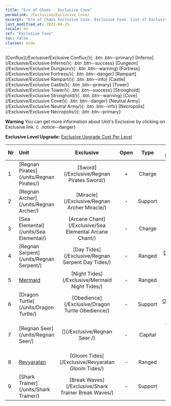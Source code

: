 ```yaml
---
title: "Era of Chaos - Exclusive Cove"
permalink: /Exclusive/Exclusive Cove/
excerpt: "Era of Chaos Exclusive Cove. Exclusive Cove. List of Exclusive Cove in Era of Chaos"
last_modified_at: 2021-04-25
locale: en
ref: "Exclusive Cove"
toc: false
classes: wide
---
```

 [Conflux](/Exclusive/Exclusive Conflux/){: .btn .btn--primary} [Inferno](/Exclusive/Exclusive Inferno/){: .btn .btn--success} [Dungeon](/Exclusive/Exclusive Dungeon/){: .btn .btn--warning} [Fortress](/Exclusive/Exclusive Fortress/){: .btn .btn--danger} [Rampart](/Exclusive/Exclusive Rampart/){: .btn .btn--info} [Castle](/Exclusive/Exclusive Castle/){: .btn .btn--primary} [Tower](/Exclusive/Exclusive Tower/){: .btn .btn--success} [Stronghold](/Exclusive/Exclusive Stronghold/){: .btn .btn--warning} [Cove](/Exclusive/Exclusive Cove/){: .btn .btn--danger} [Neutral Army](/Exclusive/Exclusive Neutral Army/){: .btn .btn--info} [Necropolis](/Exclusive/Exclusive Necropolis/){: .btn .btn--primary} 

**Warning** You can get more information about Unit's Exclusive by clicking on Exclusive link. 
{: .notice--danger}

 **Exclusive Level Upgrade:** [Exclusive Upgrade Cost Per Level](/Exclusive/ExclusiveUpgradeCostPerLevel/)

  | Nr |         Unit        | Exclusive | Open  |    Type   |  Item to Rank UP      |  Skin   |
  |:---|:--------------------|:-------------:|:-----:|:---------:|:---------------------:|:-------:|
  | 1  | [Regnan Pirates](/units/Regnan Pirates/) | [Sword](/Exclusive/Regnan Pirates Sword/) | + | Charge | [Sword Token](/Items/con_912/) | - |
  | 2  | [Regnan Archer](/units/Regnan Archer/) | [Miracle](/Exclusive/Regnan Archer Miracle/) | - | Support | - | - |
  | 3  | [Sea Elemental](/units/Sea Elemental/) | [Arcane Chant](/Exclusive/Sea Elemental Arcane Chant/) | - | Charge | [Arcane Chant Token](/Items/con_915/) | - |
  | 4  | [Regnan Serpent](/units/Regnan Serpent/) | [Day Tides](/Exclusive/Regnan Serpent Day Tides/) | - | Ranged | [Day Tides Token](/Items/con_1003/) | [Day Tides Special Skin](/Items/con_671/) |
  | 5  | [Mermaid](/units/Mermaid/) | [Night Tides](/Exclusive/Mermaid Night Tides/) | - | Ranged | [Night Tides Token](/Items/con_1004/) | [Night Tides Special Skin](/Items/con_672/) |
  | 6  | [Dragon Turtle](/units/Dragon Turtle/) | [Obedience](/Exclusive/Dragon Turtle Obedience/) | - | Support | [Obedience Token](/Items/con_1005/) | [Obedience Special Skin](/Items/con_673/) |
  | 7  | [Regnan Seer](/units/Regnan Seer/) | [](/Exclusive/Regnan Seer /) | - | Capital | [The City by the Ocean Banner Soul](/Items/con_1006/) | [Tool_2990709](/Items/con_674/) |
  | 8  | [Revyaratan](/units/Revyaratan/) | [Gloom Tides](/Exclusive/Revyaratan Gloom Tides/) | - | Ranged | - | - |
  | 9  | [Shark Trainer](/units/Shark Trainer/) | [Break Waves](/Exclusive/Shark Trainer Break Waves/) | - | Support | - | - |
